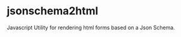 jsonschema2html
===============

Javascript Utility for rendering html forms based on a Json Schema.
